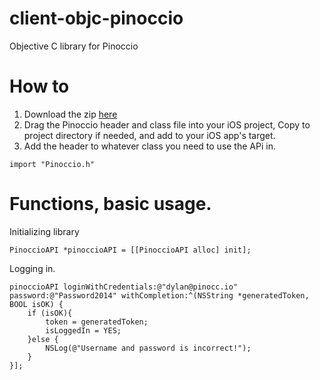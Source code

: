 client-objc-pinoccio
====================

Objective C library for Pinoccio

How to
======
1. Download the zip [here](https://github.com/Pinoccio/library-objc-pinoccio/releases)
2. Drag the Pinoccio header and class file into your iOS project, Copy to project directory if needed, and add to your iOS app's target.
3. Add the header to whatever class you need to use the APi in.
```objc
import "Pinoccio.h"
```

Functions, basic usage.
=========

Initializing library
```objc
PinoccioAPI *pinoccioAPI = [[PinoccioAPI alloc] init];
```

Logging in. 
```objc
pinoccioAPI loginWithCredentials:@"dylan@pinocc.io" password:@"Password2014" withCompletion:^(NSString *generatedToken, BOOL isOK) {
    if (isOK){
        token = generatedToken;
        isLoggedIn = YES;
    }else {
        NSLog(@"Username and password is incorrect!");
    }
}];
```
